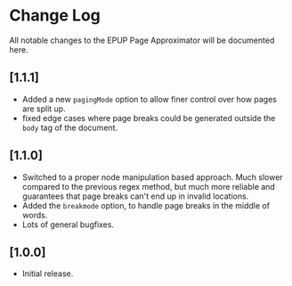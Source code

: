 # Change Log

All notable changes to the EPUP Page Approximator will be documented here.

## [1.1.1]
- Added a new `pagingMode` option to allow finer control over how pages are split up.
- fixed edge cases where page breaks could be generated outside the `body` tag of the document.

## [1.1.0]
- Switched to a proper node manipulation based approach. Much slower compared to the previous regex method, but much more reliable and guarantees that page breaks can't end up in invalid locations.
- Added the `breakmode` option, to handle page breaks in the middle of words.
- Lots of general bugfixes.

## [1.0.0]
- Initial release.